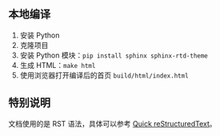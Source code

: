 ## 本地编译

1. 安装 Python
1. 克隆项目
1. 安装 Python 模块：`pip install sphinx sphinx-rtd-theme`
1. 生成 HTML：`make html`
1. 使用浏览器打开编译后的首页 `build/html/index.html`

## 特别说明

文档使用的是 RST 语法，具体可以参考 [Quick reStructuredText](https://docutils.sourceforge.io/docs/user/rst/quickref.html)。
